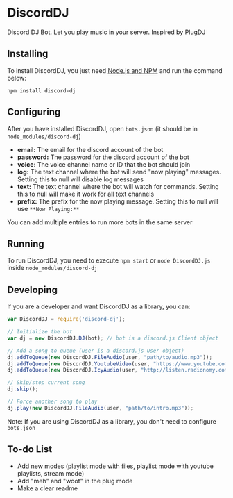 # DiscordDJ
Discord DJ Bot. Let you play music in your server. Inspired by PlugDJ

## Installing
To install DiscordDJ, you just need [Node.js and NPM](http://nodejs.org) and run the command below:

```npm install discord-dj```

## Configuring
After you have installed DiscordDJ, open `bots.json` (it should be in `node_modules/discord-dj`)

* **email:** The email for the discord account of the bot
* **password:** The password for the discord account of the bot
* **voice:** The voice channel name or ID that the bot should join
* **log:** The text channel where the bot will send "now playing" messages. Setting this to null will disable log messages
* **text:** The text channel where the bot will watch for commands. Setting this to null will make it work for all text channels
* **prefix:** The prefix for the now playing message. Setting this to null will use `**Now Playing:** `

You can add multiple entries to run more bots in the same server

## Running
To run DiscordDJ, you need to execute `npm start` or `node DiscordDJ.js` inside `node_modules/discord-dj`

## Developing
If you are a developer and want DiscordDJ as a library, you can:

```js
var DiscordDJ = require('discord-dj');

// Initialize the bot
var dj = new DiscordDJ.DJ(bot); // bot is a discord.js Client object

// Add a song to queue (user is a discord.js User object)
dj.addToQueue(new DiscordDJ.FileAudio(user, "path/to/audio.mp3"));
dj.addToQueue(new DiscordDJ.YoutubeVideo(user, "https://www.youtube.com/watch?v=CwW6l29vvjI"));
dj.addToQueue(new DiscordDJ.IcyAudio(user, "http://listen.radionomy.com/DeepHouse")); // Shoutcast or Icecast stream. It will only stop playing if the radio server is shutdown

// Skip/stop current song
dj.skip();

// Force another song to play
dj.play(new DiscordDJ.FileAudio(user, "path/to/intro.mp3"));
```

Note: If you are using DiscordDJ as a library, you don't need to configure `bots.json`

## To-do List

* Add new modes (playlist mode with files, playlist mode with youtube playlists, stream mode)
* Add "meh" and "woot" in the plug mode
* Make a clear readme
